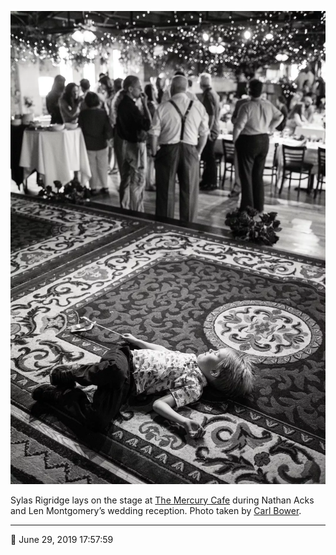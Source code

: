 ![Sylas Rigridge lays on the stage at the Mercury Cafe](assets/c3dbcc72ca5d452c362df3275c55e74d.webp)

Sylas Rigridge lays on the stage at [The Mercury Cafe](http://mercurycafe.com/) during Nathan Acks and Len Montgomery’s wedding reception. Photo taken by [Carl Bower](http://carlbowerphotos.com/).

- - - -

<span aria-hidden="true">📅</span> June 29, 2019 17:57:59
